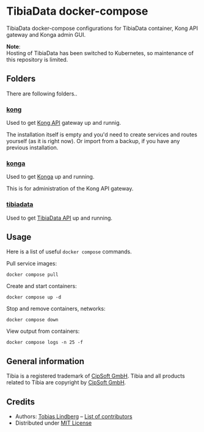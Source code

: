 # TibiaData docker-compose

TibiaData docker-compose configurations for TibiaData container, Kong API gateway and Konga admin GUI.

**Note**:\
Hosting of TibiaData has been switched to Kubernetes, so maintenance of this repository is limited.

## Folders

There are following folders..

### [kong](./kong/)

Used to get [Kong API](https://github.com/Kong/docker-kong) gateway up and runnig.

The installation itself is empty and you'd need to create services and routes yourself (as it is right now). Or import from a backup, if you have any previous installation.

### [konga](./konga/)

Used to get [Konga](https://github.com/pantsel/konga) up and running.

This is for administration of the Kong API gateway.

### [tibiadata](./tibiadata/)

Used to get [TibiaData API](https://github.com/TibiaData/tibiadata-api-go) up and running.

## Usage

Here is a list of useful `docker compose` commands.

Pull service images:

```console
docker compose pull
```

Create and start containers:

```console
docker compose up -d
```

Stop and remove containers, networks:

```console
docker compose down
```

View output from containers:

```console
docker compose logs -n 25 -f
```

## General information

Tibia is a registered trademark of [CipSoft GmbH](https://www.cipsoft.com/en/). Tibia and all products related to Tibia are copyright by [CipSoft GmbH](https://www.cipsoft.com/en/).

## Credits

- Authors: [Tobias Lindberg](https://github.com/tobiasehlert) – [List of contributors](https://github.com/TibiaData/tibiadata-docker-compose/graphs/contributors)
- Distributed under [MIT License](LICENSE)
